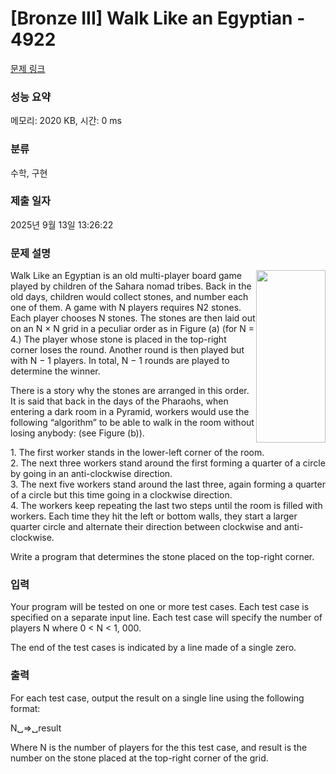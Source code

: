 # [Bronze III] Walk Like an Egyptian - 4922 

[문제 링크](https://www.acmicpc.net/problem/4922) 

### 성능 요약

메모리: 2020 KB, 시간: 0 ms

### 분류

수학, 구현

### 제출 일자

2025년 9월 13일 13:26:22

### 문제 설명

<p><img alt="" src="https://onlinejudgeimages.s3.amazonaws.com/problem/4922/%EC%8A%A4%ED%81%AC%EB%A6%B0%EC%83%B7%202016-06-10%20%EC%98%A4%ED%9B%84%206.11.17.png" style="float:right; height:276px; width:111px"></p>

<p>Walk Like an Egyptian is an old multi-player board game played by children of the Sahara nomad tribes. Back in the old days, children would collect stones, and number each one of them. A game with N players requires N2 stones. Each player chooses N stones. The stones are then laid out on an N × N grid in a peculiar order as in Figure (a) (for N = 4.) The player whose stone is placed in the top-right corner loses the round. Another round is then played but with N − 1 players. In total, N − 1 rounds are played to determine the winner.</p>

<p>There is a story why the stones are arranged in this order. It is said that back in the days of the Pharaohs, when entering a dark room in a Pyramid, workers would use the following “algorithm” to be able to walk in the room without losing anybody: (see Figure (b)).</p>

<p>1. The first worker stands in the lower-left corner of the room.<br>
2. The next three workers stand around the first forming a quarter of a circle by going in an anti-clockwise direction.<br>
3. The next five workers stand around the last three, again forming a quarter of a circle but this time going in a clockwise direction.<br>
4. The workers keep repeating the last two steps until the room is filled with workers. Each time they hit the left or bottom walls, they start a larger quarter circle and alternate their direction between clockwise and anti-clockwise.</p>

<p>Write a program that determines the stone placed on the top-right corner.</p>

### 입력 

 <p>Your program will be tested on one or more test cases. Each test case is specified on a separate input line. Each test case will specify the number of players N where 0 < N < 1, 000.</p>

<p>The end of the test cases is indicated by a line made of a single zero.</p>

### 출력 

 <p>For each test case, output the result on a single line using the following format:</p>

<p>N␣=>␣result</p>

<p>Where N is the number of players for the this test case, and result is the number on the stone placed at the top-right corner of the grid.</p>

